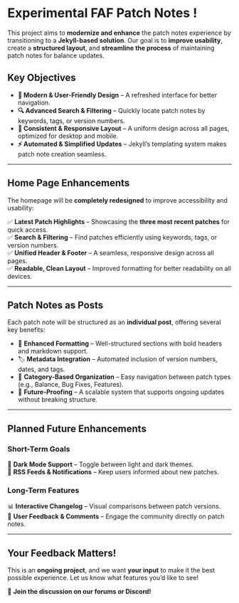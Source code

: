 # **Experimental FAF Patch Notes !**

This project aims to **modernize and enhance** the patch notes experience by transitioning to a **Jekyll-based solution**. Our goal is to **improve usability**, create a **structured layout**, and **streamline the process** of maintaining patch notes for balance updates.

## **Key Objectives**

- **🚀 Modern & User-Friendly Design** – A refreshed interface for better navigation.
- **🔍 Advanced Search & Filtering** – Quickly locate patch notes by keywords, tags, or version numbers.
- **🎨 Consistent & Responsive Layout** – A uniform design across all pages, optimized for desktop and mobile.
- **⚡ Automated & Simplified Updates** – Jekyll’s templating system makes patch note creation seamless.

---

## **Home Page Enhancements**

The homepage will be **completely redesigned** to improve accessibility and usability:

✅ **Latest Patch Highlights** – Showcasing the **three most recent patches** for quick access.  
✅ **Search & Filtering** – Find patches efficiently using keywords, tags, or version numbers.  
✅ **Unified Header & Footer** – A seamless, responsive design across all pages.  
✅ **Readable, Clean Layout** – Improved formatting for better readability on all devices.

---

## **Patch Notes as Posts**

Each patch note will be structured as an **individual post**, offering several key benefits:

- 📌 **Enhanced Formatting** – Well-structured sections with bold headers and markdown support.
- 🏷 **Metadata Integration** – Automated inclusion of version numbers, dates, and tags.
- 📂 **Category-Based Organization** – Easy navigation between patch types (e.g., Balance, Bug Fixes, Features).
- 🔄 **Future-Proofing** – A scalable system that supports ongoing updates without breaking structure.

---

## **Planned Future Enhancements**

### **Short-Term Goals**

🎨 **Dark Mode Support** – Toggle between light and dark themes.  
🔔 **RSS Feeds & Notifications** – Keep users informed about new patches.

### **Long-Term Features**

📊 **Interactive Changelog** – Visual comparisons between patch versions.  
💬 **User Feedback & Comments** – Engage the community directly on patch notes.

---

## **Your Feedback Matters!**

This is an **ongoing project**, and we want **your input** to make it the best possible experience. Let us know what features you’d like to see!

📢 **Join the discussion on our forums or Discord!**
